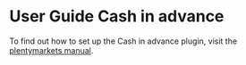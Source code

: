 # User Guide Cash in advance

<div class="alert alert-info" role="alert">
 To find out how to set up the Cash in advance plugin, visit the <a href="https://knowledge.plentymarkets.com/en/payment/payment-plugins/cash-in-advance" target="_blank">plentymarkets manual</a>.
</div>
